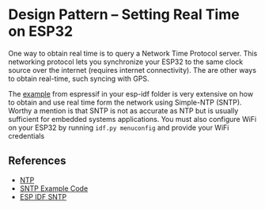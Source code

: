 # Design Pattern – Setting Real Time on ESP32

One way to obtain real time is to query a Network Time Protocol
server. This networking protocol lets you synchronize your ESP32 to
the same clock source over the internet (requires internet
connectivity). The are other ways to obtain real-time, such syncing
with GPS.

The
[example](https://github.com/espressif/esp-idf/tree/master/examples/protocols/sntp)
from espressif in your esp-idf folder is very extensive on how to
obtain and use real time form the network using Simple-NTP
(SNTP). Worthy a mention is that SNTP is not as accurate as NTP but is
usually sufficient for embedded systems applications. You must also
configure WiFi on your ESP32 by running `idf.py menuconfig` and
provide your WiFi credentials


## References
- [NTP](http://www.ntp.org/ntpfaq/NTP-s-def.htm)
- [SNTP Example Code](https://github.com/espressif/esp-idf/tree/master/examples/protocols/sntp)
- [ESP IDF SNTP](https://docs.espressif.com/projects/esp-idf/en/latest/api-reference/kconfig.html?highlight=sntp#sntp)
